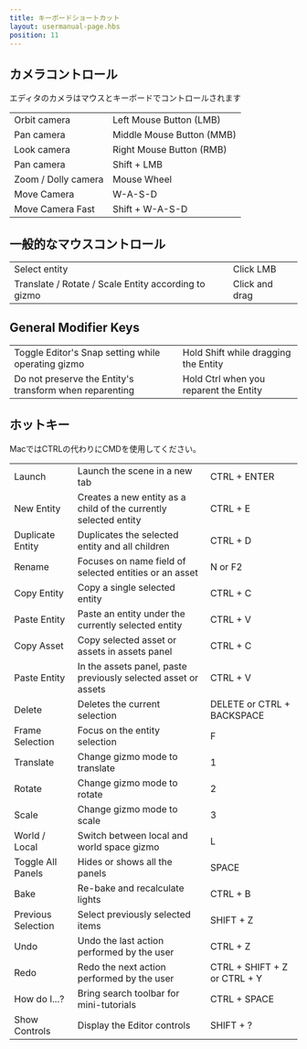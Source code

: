 ```yaml
---
title: キーボードショートカット
layout: usermanual-page.hbs
position: 11
---
```


## カメラコントロール

エディタのカメラはマウスとキーボードでコントロールされます

<table class="head-column">
    <tbody>
        <tr>
            <td>Orbit camera</td><td>Left Mouse Button (LMB)</td>
        </tr>
        <tr>
            <td>Pan camera</td><td>Middle Mouse Button (MMB)</td>
        </tr>
        <tr>
            <td>Look camera</td><td>Right Mouse Button (RMB)</td>
        </tr>
        <tr>
            <td>Pan camera</td><td>Shift + LMB</td>
        </tr>
        <tr>
            <td>Zoom / Dolly camera</td><td>Mouse Wheel</td>
        </tr>
        <tr>
            <td>Move Camera</td><td>W-A-S-D</td>
        </tr>
        <tr>
            <td>Move Camera Fast</td><td>Shift + W-A-S-D</td>
        </tr>
    </tbody>
</table>

## 一般的なマウスコントロール

<table class="head-column">
    <tbody>
        <tr>
            <td>Select entity</td><td>Click LMB</td>
        </tr>
        <tr>
            <td>Translate / Rotate / Scale Entity according to gizmo</td><td>Click and drag</td>
        </tr>
    </tbody>
</table>

## General Modifier Keys

<table class="head-column">
    <tbody>
        <tr>
            <td>Toggle Editor's Snap setting while operating gizmo</td><td>Hold Shift while dragging the Entity</td>
        </tr>
        <tr>
            <td>Do not preserve the Entity's transform when reparenting</td><td>Hold Ctrl when you reparent the Entity</td>
        </tr>
    </tbody>
</table>

## ホットキー

MacではCTRLの代わりにCMDを使用してください。

<table class="three-column">
    <tbody>
        <tr>
            <td>Launch</td><td>Launch the scene in a new tab</td><td>CTRL + ENTER</td>
        </tr>
        <tr>
            <td>New Entity</td><td>Creates a new entity as a child of the currently selected entity</td><td>CTRL + E</td>
        </tr>
        <tr>
            <td>Duplicate Entity</td><td>Duplicates the selected entity and all children</td><td>CTRL + D</td>
        </tr>
        <tr>
            <td>Rename</td><td>Focuses on name field of selected entities or an asset</td><td>N or F2</td>
        </tr>
        <tr>
            <td>Copy Entity</td><td>Copy a single selected entity</td><td>CTRL + C</td>
        </tr>
        <tr>
            <td>Paste Entity</td><td>Paste an entity under the currently selected entity</td><td>CTRL + V</td>
        </tr>
        <tr>
            <td>Copy Asset</td><td>Copy selected asset or assets in assets panel</td><td>CTRL + C</td>
        </tr>
        <tr>
            <td>Paste Entity</td><td>In the assets panel, paste previously selected asset or assets</td><td>CTRL + V</td>
        </tr>
        <tr>
            <td>Delete</td><td>Deletes the current selection</td><td>DELETE or CTRL + BACKSPACE</td>
        </tr>
        <tr>
            <td>Frame Selection</td><td>Focus on the entity selection</td><td>F</td>
        </tr>
        <tr>
            <td>Translate</td><td>Change gizmo mode to translate</td><td>1</td>
        </tr>
        <tr>
            <td>Rotate</td><td>Change gizmo mode to rotate</td><td>2</td>
        </tr>
        <tr>
            <td>Scale</td><td>Change gizmo mode to scale</td><td>3</td>
        </tr>
        <tr>
            <td>World / Local</td><td>Switch between local and world space gizmo</td><td>L</td>
        </tr>
        <tr>
            <td>Toggle All Panels</td><td>Hides or shows all the panels</td><td>SPACE</td>
        </tr>
        <tr>
            <td>Bake</td><td>Re-bake and recalculate lights</td><td>CTRL + B</td>
        </tr>
        <tr>
            <td>Previous Selection</td><td>Select previously selected items</td><td>SHIFT + Z</td>
        </tr>
        <tr>
            <td>Undo</td><td>Undo the last action performed by the user</td><td>CTRL + Z</td>
        </tr>
        <tr>
            <td>Redo</td><td>Redo the next action performed by the user</td><td>CTRL + SHIFT + Z or CTRL + Y</td>
        </tr>
        <tr>
            <td>How do I...?</td><td>Bring search toolbar for mini-tutorials</td><td>CTRL + SPACE</td>
        </tr>
        <tr>
            <td>Show Controls</td><td>Display the Editor controls</td><td>SHIFT + ?</td>
        </tr>
    </tbody>
</table>
